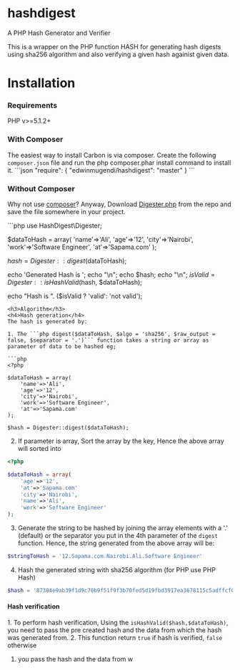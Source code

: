 hashdigest
==========

A PHP Hash Generator and Verifier

This is a wrapper on the PHP function HASH for generating hash digests using sha256 algorithm and also verifying a given hash againist given data.

<h1>Installation</h1>
<h3>Requirements</h3>
PHP v>=5.1.2+
<h3>With Composer</h3>
The easiest way to install Carbon is via composer. Create the following <code>composer.json</code> file and run the php composer.phar install command to install it.
```json
"require": {
        "edwinmugendi/hashdigest": "master"
    }
```
<h3>Without Composer</h3>
<p>Why not use <a href="http://getcomposer.org/">composer</a>? Anyway, Download <a href="https://github.com/edwinmugendi/hashdigest/blob/master/src/HashDigest/Digester.php">Digester.php</a> from the repo and save the file somewhere in your project.</p>
```php
<?php
require 'path/to/Digester.php';

use HashDigest\Digester;

$dataToHash = array(
    'name'=>'Ali',
    'age'=>'12',
    'city'=>'Nairobi',
    'work'=>'Software Engineer',
    'at'=>'Sapama.com'
);

$hash = Digester::digest($dataToHash);

echo 'Generated Hash is ';
echo "\n";
echo $hash;
echo "\n";
$isValid = Digester::isHashValid($hash, $dataToHash);

echo "Hash is ". ($isValid ? 'valid': 'not valid');

```
<h3>Algorithm</h3>
<h4>Hash generation</h4>
The hash is generated by:

1. The ```php digest($dataToHash, $algo = 'sha256', $raw_output = false, $separator = '.')``` function takes a string or array as parameter of data to be hashed eg;

```php
<?php

$dataToHash = array(
    'name'=>'Ali',
    'age'=>'12',
    'city'=>'Nairobi',
    'work'=>'Software Engineer',
    'at'=>'Sapama.com'
);

$hash = Digester::digest($dataToHash);
```
2. If parameter is array, Sort the array by the key, Hence the above array will sorted into

```php
<?php

$dataToHash = array(
    'age'=>'12',
    'at'=>'Sapama.com'
    'city'=>'Nairobi',
    'name'=>'Ali',
    'work'=>'Software Engineer'
);

```
3. Generate the string to be hashed by joining the array elements with a '.' (default) or the separator you put in the 4th parameter of the <code>digest</code> function. Hence, the string generated from the above array will be:

```php
$stringToHash = '12.Sapama.com.Nairobi.Ali.Software Engineer'

````
4. Hash the generated string with sha256 algorithm (for PHP use PHP Hash)

```php
$hash = '87304e9ab39f1d9c70b9f51f9f3b70fed5d19fbd3917ea3678115c5adffcf0d5';
```

<h4>Hash verification</h4>
1. To perform hash verification, Using the <code>isHashValid($hash,$dataToHash)</code>, you need to pass the pre created hash and the data from which the hash was generated from.
2. This function return <code>true</code> if hash is verified, <code>false</code> otherwise


1.  you pass the hash and the data from w 
